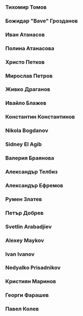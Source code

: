 ### Тихомир Томов

### Божидар "Bave" Грозданов

### Иван Атанасов

### Полина Атанасова

### Христо Петков

### Мирослав Петров

### Живко Драганов

### Ивайло Блажев

### Константин Константинов

### Nikola Bogdanov

### Sidney El Agib

### Валерия Браянова

### Александър Телбиз

### Александър Ефремов

### Румен Златев

### Петър Добрев

### Svetlin Arabadjiev

### Alexey Maykov

### Ivan Ivanov

### Nedyalko Prisadnikov

### Кристиян Маринов

### Георги Фарашев

### Павел Колев